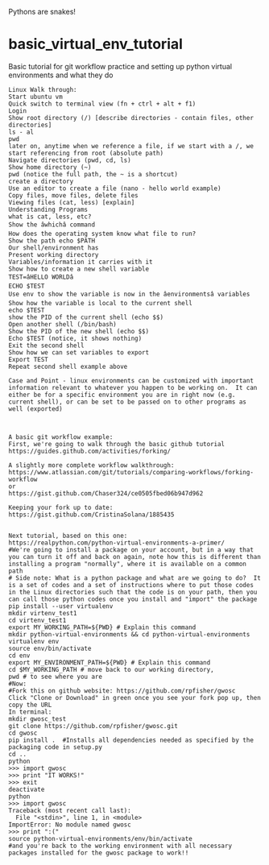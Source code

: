 Pythons are snakes!

# basic_virtual_env_tutorial
Basic tutorial for git workflow practice and setting up python virtual environments and what they do

    Linux Walk through:
    Start ubuntu vm
    Quick switch to terminal view (fn + ctrl + alt + f1)
    Login
    Show root directory (/) [describe directories - contain files, other directories]
    ls - al
    pwd
    later on, anytime when we reference a file, if we start with a /, we start referencing from root (absolute path)
    Navigate directories (pwd, cd, ls)
    Show home directory (~)
    pwd (notice the full path, the ~ is a shortcut)
    create a directory
    Use an editor to create a file (nano - hello world example)
    Copy files, move files, delete files
    Viewing files (cat, less) [explain]
    Understanding Programs
    what is cat, less, etc?
    Show the âwhichâ command
    How does the operating system know what file to run?
    Show the path echo $PATH
    Our shell/environment has 
    Present working directory
    Variables/information it carries with it
    Show how to create a new shell variable
    TEST=âHELLO WORLDâ
    ECHO $TEST
    Use env to show the variable is now in the âenvironmentsâ variables
    Show how the variable is local to the current shell
    echo $TEST
    show the PID of the current shell (echo $$)
    Open another shell (/bin/bash)
    Show the PID of the new shell (echo $$)
    Echo $TEST (notice, it shows nothing)
    Exit the second shell
    Show how we can set variables to export
    Export TEST
    Repeat second shell example above
    
    Case and Point - linux environments can be customized with important information relevant to whatever you happen to be working on.  It can either be for a specific environment you are in right now (e.g. current shell), or can be set to be passed on to other programs as well (exported)
    
    
    
    A basic git workflow example:
    First, we're going to walk through the basic github tutorial
    https://guides.github.com/activities/forking/
    
    A slightly more complete workflow walkthrough:
    https://www.atlassian.com/git/tutorials/comparing-workflows/forking-workflow
    or
    https://gist.github.com/Chaser324/ce0505fbed06b947d962
    
    Keeping your fork up to date:
    https://gist.github.com/CristinaSolana/1885435
    
    
    Next tutorial, based on this one:
    https://realpython.com/python-virtual-environments-a-primer/
    #We're going to install a package on your account, but in a way that you can turn it off and back on again, note how this is different than installing a program "normally", where it is available on a common path
    # Side note: What is a python package and what are we going to do?  It is a set of codes and a set of instructions where to put those codes in the Linux directories such that the code is on your path, then you can call those python codes once you install and "import" the package
    pip install --user virtualenv
    mkdir virtenv_test1
    cd virtenv_test1
    export MY_WORKING_PATH=${PWD} # Explain this command
    mkdir python-virtual-environments && cd python-virtual-environments
    virtualenv env
    source env/bin/activate
    cd env
    export MY_ENVIRONMENT_PATH=${PWD} # Explain this command
    cd $MY_WORKING_PATH # move back to our working directory,
    pwd # to see where you are
    #Now:
    #Fork this on github website: https://github.com/rpfisher/gwosc
    Click "Clone or Download" in green once you see your fork pop up, then copy the URL
    In terminal:  
    mkdir gwosc_test
    git clone https://github.com/rpfisher/gwosc.git
    cd gwosc
    pip install .  #Installs all dependencies needed as specified by the packaging code in setup.py
    cd ..
    python
    >>> import gwosc
    >>> print "IT WORKS!"
    >>> exit
    deactivate
    python
    >>> import gwosc
    Traceback (most recent call last):
      File "<stdin>", line 1, in <module>
    ImportError: No module named gwosc
    >>> print ":("
    source python-virtual-environments/env/bin/activate
    #and you're back to the working environment with all necessary packages installed for the gwosc package to work!!
    
